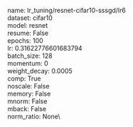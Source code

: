 name: lr_tuning/resnet-cifar10-sssgd/lr6\
dataset: cifar10\
model: resnet\
resume: False\
epochs: 100\
lr: 0.31622776601683794\
batch_size: 128\
momentum: 0\
weight_decay: 0.0005\
comp: True\
noscale: False\
memory: False\
mnorm: False\
mback: False\
norm_ratio: None\
